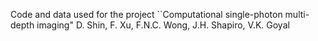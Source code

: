 Code and data used for the project ``Computational single-photon multi-depth imaging"
D. Shin, F. Xu, F.N.C. Wong, J.H. Shapiro, V.K. Goyal

